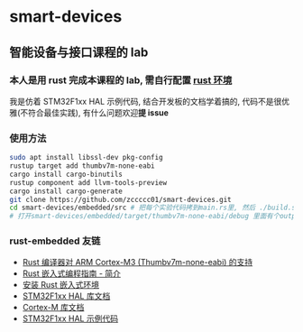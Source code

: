 # smart-devices

## 智能设备与接口课程的 lab

### 本人是用 rust 完成本课程的 lab, 需**自行配置** [rust 环境](https://www.rust-lang.org/zh-CN/learn/get-started)

我是仿着 STM32F1xx HAL 示例代码, 结合开发板的文档学着搞的, 代码不是很优雅(不符合最佳实践), 有什么问题欢迎**提 issue**

### 使用方法

```bash
sudo apt install libssl-dev pkg-config
rustup target add thumbv7m-none-eabi
cargo install cargo-binutils
rustup component add llvm-tools-preview
cargo install cargo-generate
git clone https://github.com/zccccc01/smart-devices.git
cd smart-devices/embedded/src # 把每个实验代码拷到main.rs里, 然后 ./build.sh(需要修改路径为你的路径)
# 打开smart-devices/embedded/target/thumbv7m-none-eabi/debug 里面有个output.hex 文件, 用flymcu烧录到开发板
```

### rust-embedded 友链

- [Rust 编译器对 ARM Cortex-M3 (Thumbv7m-none-eabi) 的支持](https://doc.rust-lang.org/rustc/platform-support/thumbv7m-none-eabi.html)
- [Rust 嵌入式编程指南 - 简介](https://docs.rust-embedded.org/book/intro/index.html)
- [安装 Rust 嵌入式环境](https://xxchang.github.io/book/intro/install.html)
- [STM32F1xx HAL 库文档](https://docs.rs/stm32f1xx-hal/latest/stm32f1xx_hal/)
- [Cortex-M 库文档](https://docs.rs/cortex-m/latest/cortex_m/)
- [STM32F1xx HAL 示例代码](https://github.com/stm32-rs/stm32f1xx-hal/tree/master/examples)
